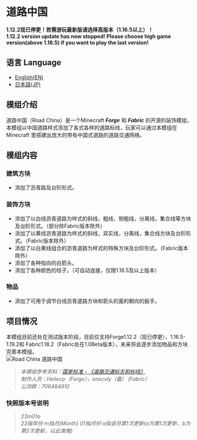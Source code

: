 # 道路中国
**1.12.2现已停更！若需游玩最新版请选择高版本（1.16.5以上）！**   
**1.12.2 version update has now stopped! Please choose high game version(above 1.16.5) if you want to play the last version!**
## 语言 Language 
 - [English(EN)](https://github.com/Heliecp/RoadChina/blob/1.16.5/README_EN.md)
 - [日本語(JP)](https://github.com/Heliecp/RoadChina/blob/1.16.5/README_JP.md)
## 模组介绍
道路中国（Road China）是一个Minecraft ___Forge___ 和 ___Fabric___ 的开源的装饰模组，本模组以中国道路样式添加了各式各样的道路标线，玩家可以通过本模组在 Minecraft 里搭建出庞大的带有中国式道路的道路交通网络。    
## 模组内容
### 建筑方块 
 - 添加了沥青路及台阶形式。
### 装饰方块
 - 添加了以白线沥青道路为样式的斜线，粗线，侧粗线，分离线，集合线等方块及台阶形式。（部分除Fabric版本除外）
 - 添加了以黄线沥青道路为样式的斜线，双实线，分离线，集合线方块及台阶形式。（Fabric版本除外）
 - 添加了以白黄线组合的沥青道路为样式的特殊方块及台阶形式。（Fabric版本除外）
 - 添加了各种指向的白箭头。
 - 添加了各种颜色的柱子。（可自动连接，仅限1.16.5及以上版本）
### 物品
 - 添加了可用于调节白线沥青道路方块和箭头的面的朝向的扳手。
## 项目情况
本模组目前还处在测试版本阶段，目前仅支持Forge1.12.2（现已停更），1.16.5-1.19.2和 Fabric1.18.2（Fabric处在1.0Beta版本），未来将会逐步添加物品和方块完善本模组。  
![Road China 道路中国](https://s1.ax1x.com/2023/05/09/p9BnaY4.png "Road China 道路中国")
> *本模组参考资料：[国家标准 - 《道路交通标志和标线》](http://jtst.mot.gov.cn/gb/search/gbDetailed?id=e424d8a7313d0ce7d19c6773ad0cdf51)*  
> *制作人员：Heliecp（Forge），onecvly（暮）（Fabric）*  
> *公测群：706484910*
### 快照版本号说明
> *23m01a*   
> *23指年份 m指月(Month) 01指月份 a指该月第1次更新(a为第1次更新，b为第2次更新，以此类推)*
